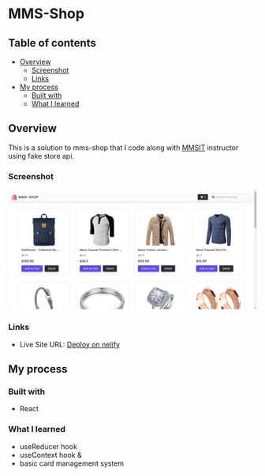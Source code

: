 #  MMS-Shop 



## Table of contents

- [Overview](#overview)
  - [Screenshot](#screenshot)
  - [Links](#links)
- [My process](#my-process)
  - [Built with](#built-with)
  - [What I learned](#what-i-learned)


## Overview

This is a solution to mms-shop that I code along with [MMSIT](https://www.facebook.com/mmsoss) instructor using fake store api.



### Screenshot

![](./src/img/mms-shop.png)

### Links

- Live Site URL: [Deploy on nelify](https://dashing-sawine-25edf3.netlify.app/)

## My process

### Built with

- React

### What I learned

- useReducer hook
- useContext hook & 
- basic card management system


